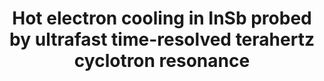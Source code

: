 ---
layout: default
title: Hot electron cooling in InSb probed by ultrafast time-resolved terahertz cyclotron resonance
authors: Chelsea Q Xia, Maurizio Monti, Jessica L Boland, Laura M Herz, James Lloyd-Hughes, Marina R Filip, Michael B. Johnston
publication: Physical Review B, <b>103</b>(24), 245205
year: 2021
number: 5
doi: https://doi.org/10.1103/PhysRevB.103.245205
---